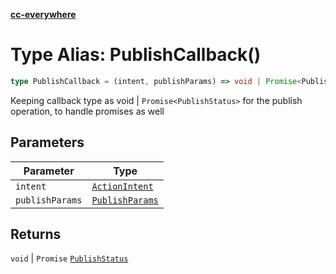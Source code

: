 [**cc-everywhere**](../../../../../index.md)

<HorizontalLine />

# Type Alias: PublishCallback()

```ts
type PublishCallback = (intent, publishParams) => void | Promise<PublishStatus>;
```

Keeping callback type as void | `Promise<PublishStatus>` for the publish operation, to handle promises as well

## Parameters

| Parameter | Type |
| ------ | ------ |
| `intent` | [`ActionIntent`](../../action-intent-types/type-aliases/action-intent.md) |
| `publishParams` | [`PublishParams`](../../publish-params-types/interfaces/publish-params.md) |

## Returns

`void` \| `Promise` [`PublishStatus`](../interfaces/publish-status.md)

